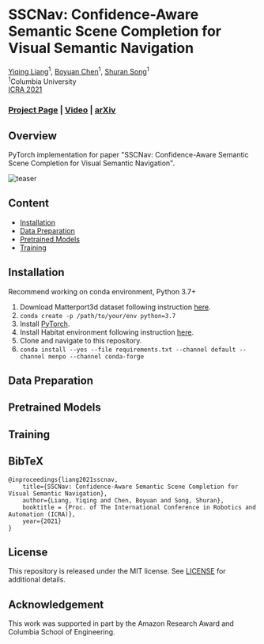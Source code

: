 
# SSCNav: Confidence-Aware Semantic Scene Completion for Visual Semantic Navigation

[Yiqing Liang](https://yiqing-liang.netlify.app/)<sup>1</sup>,
[Boyuan Chen](http://www.cs.columbia.edu/~bchen/)<sup>1</sup>,
[Shuran Song](https://www.cs.columbia.edu/~shurans/)<sup>1</sup>
<br>
<sup>1</sup>Columbia University
<br>
[ICRA 2021](http://www.icra2021.org/)

### [Project Page](https://sscnav.cs.columbia.edu/) | [Video](https://youtu.be/tfBbdGS72zg) | [arXiv](https://arxiv.org/pdf/2012.04512)

## Overview
PyTorch implementation for paper "SSCNav: Confidence-Aware Semantic Scene Completion for Visual Semantic Navigation".

![teaser](https://sscnav.cs.columbia.edu/images/teaser.gif)

## Content

- [Installation](#installation)
- [Data Preparation](#data-preparation)
- [Pretrained Models](#pretrained-models)
- [Training](#training)

## Installation
Recommend working on conda environment, Python 3.7+
1. Download Matterport3d dataset following instruction [here](https://github.com/niessner/Matterport).
2. ```conda create -p /path/to/your/env python=3.7```
3. Install [PyTorch](https://pytorch.org/).
4. Install Habitat environment following instruction [here](https://github.com/facebookresearch/habitat-lab).
5. Clone and navigate to this repository.
6. ```conda install --yes --file requirements.txt --channel default --channel menpo --channel conda-forge```

## Data Preparation

## Pretrained Models

## Training

## BibTeX
```
@inproceedings{liang2021sscnav,
    title={SSCNav: Confidence-Aware Semantic Scene Completion for Visual Semantic Navigation},
    author={Liang, Yiqing and Chen, Boyuan and Song, Shuran},
    booktitle = {Proc. of The International Conference in Robotics and Automation (ICRA)},
    year={2021}
}
```

## License

This repository is released under the MIT license. See [LICENSE](LICENSE) for additional details.


## Acknowledgement

This work was supported in part by the Amazon Research Award and Columbia School of Engineering.
